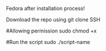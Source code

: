 Fedora after installation process!

Download the repo using git clone SSH

#Allowing permission
sudo chmod +x

#Run the script
sudo ./script-name
